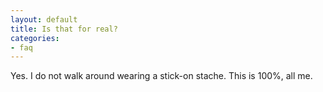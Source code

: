 ```yaml
---
layout: default
title: Is that for real?
categories:
- faq
---
```


Yes. I do not walk around wearing a stick-on stache. This is 100%, all me.
